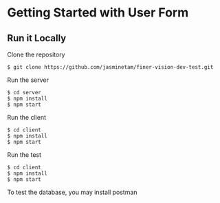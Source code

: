 # Getting Started with User Form

## Run it Locally

Clone the repository

```
$ git clone https://github.com/jasminetam/finer-vision-dev-test.git
```

Run the server

```
$ cd server
$ npm install
$ npm start
```

Run the client

```
$ cd client
$ npm install
$ npm start
```

Run the test
```
$ cd client
$ npm install
$ npm start
```


To test the database, you may install postman